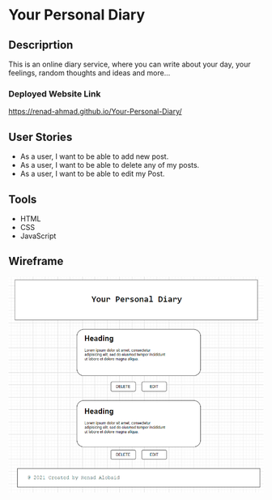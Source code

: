 # Your Personal Diary
## Descriprtion
This is an online diary service, where you can write about your day,   your feelings, random thoughts and ideas and more... 

### Deployed Website Link
https://renad-ahmad.github.io/Your-Personal-Diary/

## User Stories
- As a user, I want to be able to add new post.
- As a user, I want to be able to delete any of my posts.
- As a user, I want to be able to edit my Post.

## Tools
- HTML
- CSS
- JavaScript

## Wireframe
![Wireframe](/Wireframe.png)



